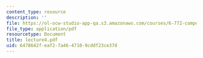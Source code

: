 ```yaml
---
content_type: resource
description: ''
file: https://ol-ocw-studio-app-qa.s3.amazonaws.com/courses/6-772-compound-semiconductor-devices-spring-2003/6478642feaf27a4647109cddf23ce37d_lecture4.pdf
file_type: application/pdf
resourcetype: Document
title: lecture4.pdf
uid: 6478642f-eaf2-7a46-4710-9cddf23ce37d
---
```

